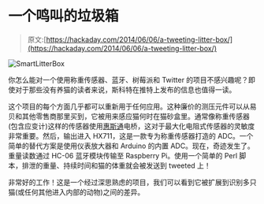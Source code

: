 # 一个鸣叫的垃圾箱

> 原文:[https://hackaday.com/2014/06/06/a-tweeting-litter-box/](https://hackaday.com/2014/06/06/a-tweeting-litter-box/)

![SmartLitterBox](../Images/838e8582faa7147b02289983fc11051c.png)

你怎么能对一个使用称重传感器、蓝牙、树莓派和 Twitter 的项目不感兴趣呢？即使对于那些没有养猫的读者来说，斯科特在推特上发布的信息也值得一读。

这个项目的每个方面几乎都可以重新用于任何应用。这种廉价的测压元件可以从易贝和其他零售商那里买到，它被用来感应猫何时在猫砂盒里。通常像称重传感器(包含应变计)这样的传感器使用[惠斯通](http://en.wikipedia.org/wiki/Wheatstone_bridge)电桥，这对于最大化电阻式传感器的灵敏度非常重要。然后，输出进入 HX711，这是一款专为称重传感器打造的 ADC。一个简单的替代方案是使用仪表放大器和 Arduino 的内置 ADC。现在，奇迹发生了。重量读数通过 HC-06 蓝牙模块传输至 Raspberry Pi。使用一个简单的 Perl 脚本，排泄的重量、持续时间和猫的体重就会被发送到 tweeted 上！

非常好的工作！这是一个经过深思熟虑的项目，我们可以看到它被扩展到识别多只猫(或任何其他进入内部的动物)之间的差异。